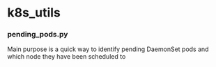 # k8s_utils

### pending_pods.py
Main purpose is a quick way to identify pending DaemonSet pods and which node they have been scheduled to
